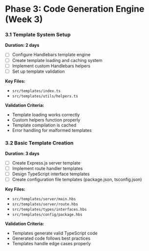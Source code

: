 # Phase 3: Code Generation Engine (Week 3)

### 3.1 Template System Setup

**Duration: 2 days**

- [ ] Configure Handlebars template engine
- [ ] Create template loading and caching system
- [ ] Implement custom Handlebars helpers
- [ ] Set up template validation

**Key Files:**

- `src/templates/index.ts`
- `src/templates/utils/helpers.ts`

**Validation Criteria:**

- Template loading works correctly
- Custom helpers function properly
- Template compilation is cached
- Error handling for malformed templates

### 3.2 Basic Template Creation

**Duration: 3 days**

- [ ] Create Express.js server template
- [ ] Implement route handler templates
- [ ] Design TypeScript interface templates
- [ ] Create configuration file templates (package.json, tsconfig.json)

**Key Files:**

- `src/templates/server/main.hbs`
- `src/templates/server/route.hbs`
- `src/templates/types/interfaces.hbs`
- `src/templates/config/package.hbs`

**Validation Criteria:**

- Templates generate valid TypeScript code
- Generated code follows best practices
- Templates handle edge cases properly
